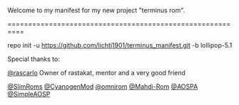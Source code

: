 Welcome to my manifest for my new project "terminus rom".

==========================================================

repo init -u https://github.com/lichti1901/terminus_manifest.git -b lollipop-5.1

Special thanks to:

[@rascarlo](https://github.com/rascarlo) Owner of rastakat, mentor and a very good friend 

[@SlimRoms](https://github.com/SlimRoms) 
[@CyanogenMod](https://github.com/CyanogenMod) 
[@omnirom](https://github.com/omnirom) 
[@Mahdi-Rom](https://github.com/Mahdi-Rom)
[@AOSPA](https://github.com/AOSPA)
[@SimpleAOSP](https://github.com/SimpleAOSP)

